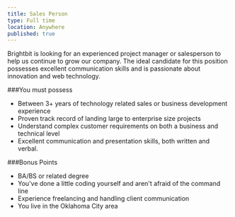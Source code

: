 ```yaml
---
title: Sales Person
type: Full time
location: Anywhere
published: true
---
```


Brightbit is looking for an experienced project manager or salesperson to help us continue to grow our company.
The ideal candidate for this position possesses excellent communication skills and is passionate about innovation and web technology.

###You must possess
* Between 3+ years of technology related sales or business development experience
* Proven track record of landing large to enterprise size projects
* Understand complex customer requirements on both a business and technical level
* Excellent communication and presentation skills, both written and verbal.

###Bonus Points
* BA/BS or related degree
* You've done a little coding yourself and aren't afraid of the command line
* Experience freelancing and handling client communication
* You live in the Oklahoma City area
